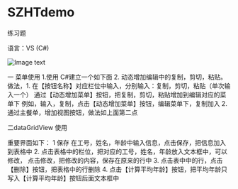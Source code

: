 # SZHTdemo

练习题

语言：VS (C#)

![Image text](https://github.com/FYG1998/SZHTdemo/images/View.png)

一 菜单使用
1.使用 C#建立一个如下面
2. 动态增加编辑中的复制，剪切，粘贴。
做法，1. 在【按钮名称】对应栏位中输入，分别输入：复制，剪切，粘贴（单次输入一个）
通过【动态增加菜单】按钮，把复制，剪切，粘贴增加到编辑对应的菜单下
例如，输入，复制，点击【动态增加菜单】按钮，编辑菜单下，复制加入
2. 通过主餐单，增加视图按钮，做法如上面第二点

二dataGridView 使用

重要界面如下：
1 保存
 在工号，姓名，年龄中输入信息，点击保存，把信息加入到表格中
2. 点击表格中的栏位，把对应的工号，姓名，年龄放入文本框中，可以修改，
 点击修改，把修改的内容，保存在原来的行中
3. 点击表中中的行，点击【删除】按钮，把表格中的行删除
4. 点击【计算平均年龄】按钮，把平均年龄只写入【计算平均年龄】按钮后面文本框中
